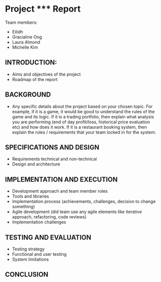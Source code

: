# Project *** Report

Team members:
- Eilidh
- Gracialine Ong
- Laura Almond
- Michelle Kim

## INTRODUCTION:
- Aims and objectives of the project
- Roadmap of the report
## BACKGROUND
- Any specific details about the project based on your chosen topic. For example, if it is a game, it would be good to understand the rules of the game and its logic. If it is a trading portfolio, then explain what analysis you are performing (end of day profit/loss, historical price evaluation etc) and how does it work. If it is a restaurant booking system, then explain the rules / requirements that your team locked in for the system.
## SPECIFICATIONS AND DESIGN
- Requirements technical and non-technical
- Design and architecture
## IMPLEMENTATION AND EXECUTION
- Development approach and team member roles
- Tools and libraries
- Implementation process (achievements, challenges, decision to change something)
- Agile development (did team use any agile elements like iterative approach, refactoring,
code reviews)
- Implementation challenges
## TESTING AND EVALUATION
- Testing strategy
- Functional and user testing
- System limitations
## CONCLUSION
